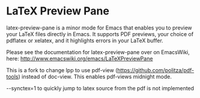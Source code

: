 # LaTeX Preview Pane


latex-preview-pane is a minor mode for Emacs that enables you to preview your LaTeX files directly in Emacs. 
It supports PDF previews, your choice of pdflatex or xelatex, and it highlights errors in your LaTeX buffer.
 
Please see the documentation for latex-preview-pane over on EmacsWiki, here: http://www.emacswiki.org/emacs/LaTeXPreviewPane

This is a fork to change lpp to use pdf-view (https://github.com/politza/pdf-tools) instead of doc-view.
This enables pdf-views midnight mode.

--synctex=1 to quickly jump to latex source from the pdf is not implemented
